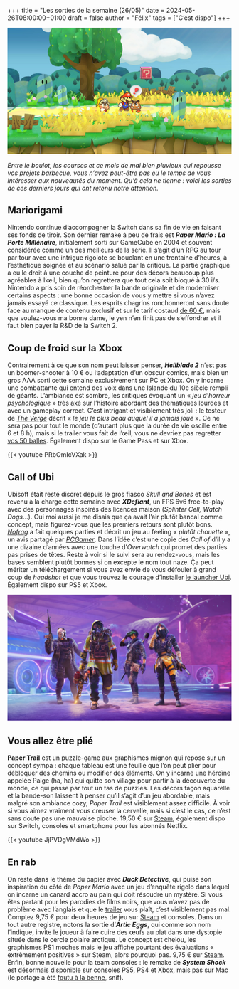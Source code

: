 +++
title = "Les sorties de la semaine (26/05)"
date = 2024-05-26T08:00:00+01:00
draft = false
author = "Félix"
tags = ["C’est dispo"]
+++ 

![Capture d’écran de Paper Mario Switch](papermario.jpg "Vos papiers s’il vous plaît.")

*Entre le boulot, les courses et ce mois de mai bien pluvieux qui repousse vos projets barbecue, vous n’avez peut-être pas eu le temps de vous intéresser aux nouveautés du moment. Qu’à cela ne tienne : voici les sorties de ces derniers jours qui ont retenu notre attention.*

## Mariorigami

Nintendo continue d’accompagner la Switch dans sa fin de vie en faisant ses fonds de tiroir. Son dernier remake à peu de frais est ***Paper Mario : La Porte Millénaire***, initialement sorti sur GameCube en 2004 et souvent considérée comme un des meilleurs de la série. Il s’agit d’un RPG au tour par tour avec une intrigue rigolote se bouclant en une trentaine d’heures, à l’esthétique soignée et au scénario salué par la critique. La partie graphique a eu le droit à une couche de peinture pour des décors beaucoup plus agréables à l’œil, bien qu’on regrettera que tout cela soit bloqué à 30 i/s. Nintendo a pris soin de réorchestrer la bande originale et de moderniser certains aspects : une bonne occasion de vous y mettre si vous n’avez jamais essayé ce classique. Les esprits chagrins ronchonneront sans doute face au manque de contenu exclusif et sur le tarif costaud [de 60 €](https://www.nintendo.com/fr-fr/Jeux/Jeux-Nintendo-Switch/Paper-Mario-La-Porte-Millenaire-2445545.html), mais que voulez-vous ma bonne dame, le yen n’en finit pas de s’effondrer et il faut bien payer la R&D de la Switch 2.

## Coup de froid sur la Xbox

Contrairement à ce que son nom peut laisser penser, ***Hellblade 2*** n’est pas un boomer-shooter à 10 € ou l’adaptation d’un obscur comics, mais bien un gros AAA sorti cette semaine exclusivement sur PC et Xbox. On y incarne une combattante qui entend des voix dans une Islande du 10e siècle rempli de géants. L’ambiance est sombre, les critiques évoquant un « *jeu d’horreur psychologique* » très axé sur l’histoire abordant des thématiques lourdes et avec un gameplay correct. C’est intrigant et visiblement très joli : le testeur de *[The Verge](https://www.theverge.com/24161514/hellblade-2-review-xbox-pc)* décrit « *le jeu le plus beau auquel il a jamais joué* ». Ce ne sera pas pour tout le monde (d’autant plus que la durée de vie oscille entre 6 et 8 h), mais si le trailer vous fait de l’œil, vous ne devriez pas regretter [vos 50 balles](https://store.steampowered.com/app/2461850/Senuas_Saga_Hellblade_II/). Également dispo sur le Game Pass et sur Xbox.

{{< youtube PRbOmIcVXak >}}

## Call of Ubi

Ubisoft était resté discret depuis le gros fiasco *Skull and Bones* et est revenu à la charge cette semaine avec *‌**XDefiant***, un FPS 6v6 free-to-play avec des personnages inspirés des licences maison (*Splinter Cell, Watch Dogs*…). Oui moi aussi je me disais que ça avait l’air plutôt bancal comme concept, mais figurez-vous que les premiers retours sont plutôt bons. *[Nofrag](https://nofrag.com/xdefiant-est-sorti-et-il-ne-semble-pas-si-mal/)* a fait quelques parties et décrit un jeu au feeling « *plutôt chouette* », un avis partagé par *[PCGamer](https://www.pcgamer.com/games/fps/free-to-play-ubisoft-shooter-xdefiant-launches-with-the-expected-matchmaking-issues-but-im-having-a-good-time/)*. Dans l’idée c’est une copie des *Call of* d’il y a une dizaine d’années avec une touche d’*Overwatch* qui promet des parties pas prises de têtes. Reste à voir si le suivi sera au rendez-vous, mais les bases semblent plutôt bonnes si on excepte le nom tout naze. Ça peut mériter un téléchargement si vous avez envie de vous défouler à grand coup de *headshot* et que vous trouvez le courage d’installer [le launcher Ubi](https://www.ubisoft.com/fr-fr/game/xdefiant). Également dispo sur PS5 et Xbox.

![Capture d’écran de Xdefiant](xdefiant-characters.jpeg "À quand un MultiVersus Ubi ?")

## Vous allez être plié

**Paper Trail** est un puzzle-game aux graphismes mignon qui repose sur un concept sympa : chaque tableau est une feuille que l’on peut plier pour débloquer des chemins ou modifier des éléments. On y incarne une héroïne appelée Paige (ha, ha) qui quitte son village pour partir à la découverte du monde, ce qui passe par tout un tas de puzzles. Les décors façon aquarelle et la bande-son laissent à penser qu’il s’agit d’un jeu abordable, mais malgré son ambiance cozy, *Paper Trail* est visiblement assez difficile. À voir si vous aimez vraiment vous creuser la cervelle, mais si c’est le cas, ce n’est sans doute pas une mauvaise pioche. 19,50 € sur [Steam](https://store.steampowered.com/app/1889740/Paper_Trail/), également dispo sur Switch, consoles et smartphone pour les abonnés Netflix. 

{{< youtube JjPVDgVMdWo >}}

## En rab

On reste dans le thème du papier avec ***Duck Detective***, qui puise son inspiration du côté de *Paper Mario* avec un jeu d’enquête rigolo dans lequel on incarne un canard accro au pain qui doit résoudre un mystère. Si vous êtes partant pour les parodies de films noirs, que vous n’avez pas de problème avec l’anglais et que le [trailer](https://www.youtube.com/watch?v=BLhqdpOi7VE) vous plaît, c’est visiblement pas mal. Comptez 9,75 € pour deux heures de jeu sur [Steam](https://store.steampowered.com/app/2637990/Duck_Detective_The_Secret_Salami/) et consoles. Dans un tout autre registre, notons la sortie d’***Artic Eggs***, qui comme son nom l’indique, invite le joueur à faire cuire des œufs au plat dans une dystopie située dans le cercle polaire arctique. Le concept est chelou, les graphismes PS1 moches mais le jeu affiche pourtant des évaluations « extrêmement positives » sur Steam, alors pourquoi pas. 9,75 € sur [Steam](https://store.steampowered.com/app/2763670/Arctic_Eggs/#app_reviews_hash). Enfin, bonne nouvelle pour la team consoles : le remake de ***System Shock*** est désormais disponible sur consoles PS5, PS4 et Xbox, mais pas sur Mac (le portage a été [foutu à la benne](https://www.gamingonlinux.com/2024/05/nightdive-studios-confirm-linux-and-macos-ports-of-system-shock-are-cancelled/), snif).